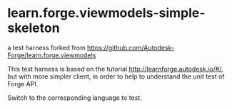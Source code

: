 # learn.forge.viewmodels-simple-skeleton
a test harness forked from https://github.com/Autodesk-Forge/learn.forge.viewmodels

This test harness is based on the tutorial http://learnforge.autodesk.io/#/, but with more simpler client, in order to help to understand the unit test of Forge API.

Switch to the corresponding language to test.
